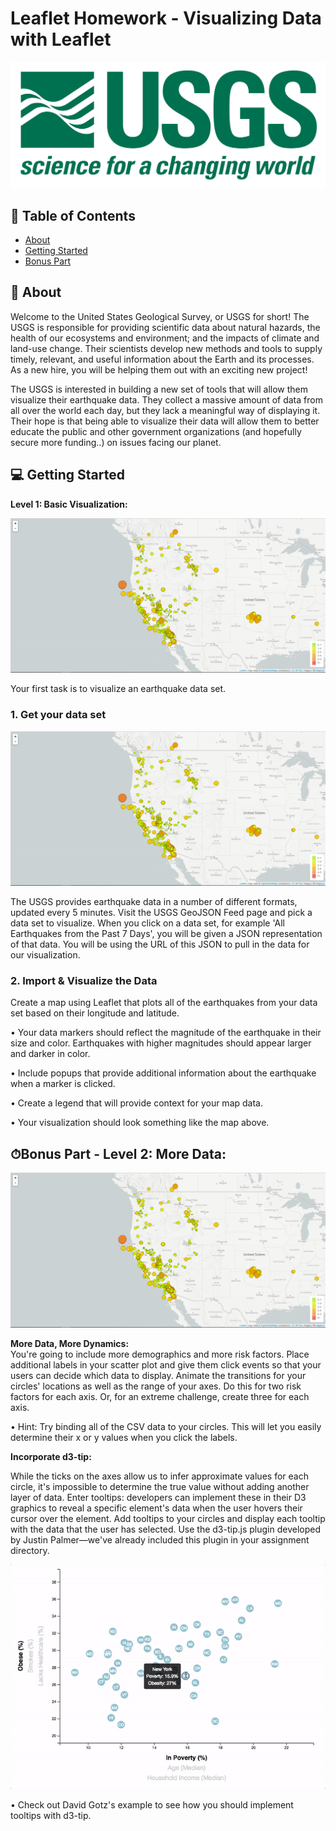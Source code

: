 # Leaflet Homework - Visualizing Data with Leaflet


![Bar Chart](https://github.com/parastoorazavi/leaflet-challenge/blob/main/Images/1-Logo.png)

## 📝 Table of Contents

- [About](#about)
- [Getting Started](#getting_started)
- [Bonus Part](#bonus_part)

## 🧐 About <a name = "about"></a>
Welcome to the United States Geological Survey, or USGS for short! The USGS is responsible for providing scientific data about natural hazards, the health of our ecosystems and environment; and the impacts of climate and land-use change. Their scientists develop new methods and tools to supply timely, relevant, and useful information about the Earth and its processes. As a new hire, you will be helping them out with an exciting new project!

The USGS is interested in building a new set of tools that will allow them visualize their earthquake data. They collect a massive amount of data from all over the world each day, but they lack a meaningful way of displaying it. Their hope is that being able to visualize their data will allow them to better educate the public and other government organizations (and hopefully secure more funding..) on issues facing our planet.

## 💻 Getting Started <a name = "getting_started"></a>

**Level 1: Basic Visualization:** <br>

![Bar Chart](https://github.com/parastoorazavi/leaflet-challenge/blob/main/Images/2-BasicMap.png)

Your first task is to visualize an earthquake data set.

### 1. Get your data set

![Bar Chart](https://github.com/parastoorazavi/leaflet-challenge/blob/main/Images/2-BasicMap.png)

The USGS provides earthquake data in a number of different formats, updated every 5 minutes. Visit the USGS GeoJSON Feed page and pick a data set to visualize. When you click on a data set, for example 'All Earthquakes from the Past 7 Days', you will be given a JSON representation of that data. You will be using the URL of this JSON to pull in the data for our visualization.

### 2. Import & Visualize the Data

Create a map using Leaflet that plots all of the earthquakes from your data set based on their longitude and latitude.

•	Your data markers should reflect the magnitude of the earthquake in their size and color. Earthquakes with higher magnitudes should appear larger and darker in color.

•	Include popups that provide additional information about the earthquake when a marker is clicked.

•	Create a legend that will provide context for your map data.

•	Your visualization should look something like the map above.


## ⏱Bonus Part -	Level 2: More Data: <a name = "bonus_part"></a>

![Bar Chart](https://github.com/parastoorazavi/leaflet-challenge/blob/main/Images/2-BasicMap.png)


**More Data, More Dynamics:** <br>
You're going to include more demographics and more risk factors. Place additional labels in your scatter plot and give them click events so that your users can decide which data to display. Animate the transitions for your circles' locations as well as the range of your axes. Do this for two risk factors for each axis. Or, for an extreme challenge, create three for each axis.

•	Hint: Try binding all of the CSV data to your circles. This will let you easily determine their x or y values when you click the labels. 

**Incorporate d3-tip:** <br>

While the ticks on the axes allow us to infer approximate values for each circle, it's impossible to determine the true value without adding another layer of data. Enter tooltips: developers can implement these in their D3 graphics to reveal a specific element's data when the user hovers their cursor over the element. Add tooltips to your circles and display each tooltip with the data that the user has selected. Use the d3-tip.js plugin developed by Justin Palmer—we've already included this plugin in your assignment directory.

![Bar Chart](https://github.com/parastoorazavi/D3-challenge/blob/main/Images/8-tooltip.gif)

•	Check out David Gotz's example to see how you should implement tooltips with d3-tip.

